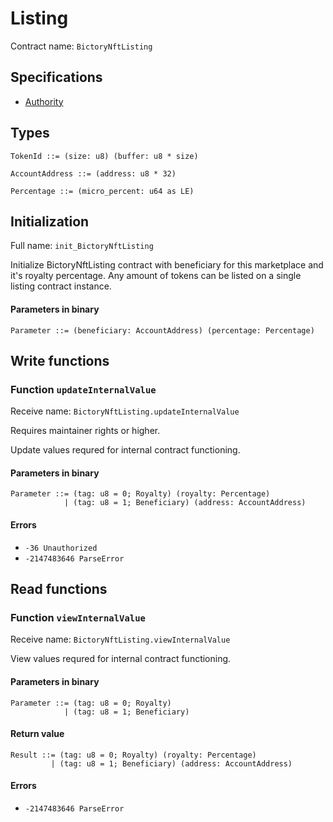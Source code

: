 # Listing

Contract name: `BictoryNftListing`

## Specifications

* [Authority](../../../docs/specs/authority.md)


## Types

```
TokenId ::= (size: u8) (buffer: u8 * size)
```

```
AccountAddress ::= (address: u8 * 32)
```

```
Percentage ::= (micro_percent: u64 as LE)
```


## Initialization

Full name: `init_BictoryNftListing`

Initialize BictoryNftListing contract with beneficiary for this marketplace and it's royalty percentage. Any amount
of tokens can be listed on a single listing contract instance.

#### Parameters in binary

```
Parameter ::= (beneficiary: AccountAddress) (percentage: Percentage)
```


## Write functions

### Function `updateInternalValue`

Receive name: `BictoryNftListing.updateInternalValue`

Requires maintainer rights or higher.

Update values requred for internal contract functioning.

#### Parameters in binary

```
Parameter ::= (tag: u8 = 0; Royalty) (royalty: Percentage)
            | (tag: u8 = 1; Beneficiary) (address: AccountAddress)
```

#### Errors

* `-36 Unauthorized`
* `-2147483646 ParseError`


## Read functions

### Function `viewInternalValue`

Receive name: `BictoryNftListing.viewInternalValue`

View values requred for internal contract functioning.

#### Parameters in binary

```
Parameter ::= (tag: u8 = 0; Royalty)
            | (tag: u8 = 1; Beneficiary)
```

#### Return value

```
Result ::= (tag: u8 = 0; Royalty) (royalty: Percentage)
         | (tag: u8 = 1; Beneficiary) (address: AccountAddress)
```

#### Errors

* `-2147483646 ParseError`
